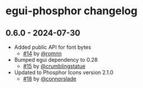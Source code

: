 # egui-phosphor changelog

## 0.6.0 - 2024-07-30
- Added public API for font bytes
    - [#14](https://github.com/amPerl/egui-phosphor/pull/14) by [@romnn](https://github.com/romnn)
- Bumped egui dependency to 0.28
    - [#15](https://github.com/amPerl/egui-phosphor/pull/15) by [@crumblingstatue](https://github.com/crumblingstatue)
- Updated to Phosphor Icons version 2.1.0
    - [#18](https://github.com/amPerl/egui-phosphor/pull/18) by [@connorslade](https://github.com/connorslade)